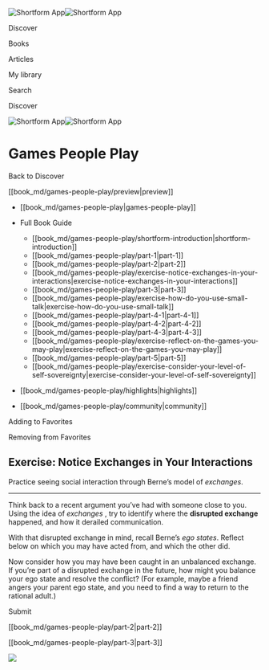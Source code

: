 ![Shortform App](/img/logo.36a2399e.svg)![Shortform App](/img/logo-dark.70c1b072.svg)

Discover

Books

Articles

My library

Search

Discover

![Shortform App](/img/logo.36a2399e.svg)![Shortform App](/img/logo-dark.70c1b072.svg)

# Games People Play

Back to Discover

[[book_md/games-people-play/preview|preview]]

  * [[book_md/games-people-play|games-people-play]]
  * Full Book Guide

    * [[book_md/games-people-play/shortform-introduction|shortform-introduction]]
    * [[book_md/games-people-play/part-1|part-1]]
    * [[book_md/games-people-play/part-2|part-2]]
    * [[book_md/games-people-play/exercise-notice-exchanges-in-your-interactions|exercise-notice-exchanges-in-your-interactions]]
    * [[book_md/games-people-play/part-3|part-3]]
    * [[book_md/games-people-play/exercise-how-do-you-use-small-talk|exercise-how-do-you-use-small-talk]]
    * [[book_md/games-people-play/part-4-1|part-4-1]]
    * [[book_md/games-people-play/part-4-2|part-4-2]]
    * [[book_md/games-people-play/part-4-3|part-4-3]]
    * [[book_md/games-people-play/exercise-reflect-on-the-games-you-may-play|exercise-reflect-on-the-games-you-may-play]]
    * [[book_md/games-people-play/part-5|part-5]]
    * [[book_md/games-people-play/exercise-consider-your-level-of-self-sovereignty|exercise-consider-your-level-of-self-sovereignty]]
  * [[book_md/games-people-play/highlights|highlights]]
  * [[book_md/games-people-play/community|community]]



Adding to Favorites 

Removing from Favorites 

## Exercise: Notice Exchanges in Your Interactions

Practice seeing social interaction through Berne’s model of _exchanges_.

* * *

Think back to a recent argument you’ve had with someone close to you. Using the idea of _exchanges_ , try to identify where the **disrupted exchange** happened, and how it derailed communication.

With that disrupted exchange in mind, recall Berne’s _ego states_. Reflect below on which you may have acted from, and which the other did.

Now consider how you may have been caught in an unbalanced exchange. If you’re part of a disrupted exchange in the future, how might you balance your ego state and resolve the conflict? (For example, maybe a friend angers your parent ego state, and you need to find a way to return to the rational adult.)

Submit 

[[book_md/games-people-play/part-2|part-2]]

[[book_md/games-people-play/part-3|part-3]]

![](https://bat.bing.com/action/0?ti=56018282&Ver=2&mid=a9df77b0-3669-4b97-b909-8284ceec22b5&sid=49fff5b0636c11eeb9c611038afc8668&vid=4a005010636c11ee80c703d4c4a7acd5&vids=0&msclkid=N&pi=0&lg=en-US&sw=800&sh=600&sc=24&nwd=1&tl=Shortform%20%7C%20Book&p=https%3A%2F%2Fwww.shortform.com%2Fapp%2Fbook%2Fgames-people-play%2Fexercise-notice-exchanges-in-your-interactions&r=&lt=605&evt=pageLoad&sv=1&rn=53)
